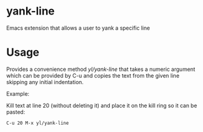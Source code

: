 yank-line
=========

Emacs extension that allows a user to yank a specific line

# Usage

Provides a convenience method _yl/yank-line_ that takes a numeric argument
which can be provided by C-u and copies the text from the given line skipping
any initial indentation.

Example:

Kill text at line 20 (without deleting it) and place it on the kill ring so it
can be pasted:

    C-u 20 M-x yl/yank-line